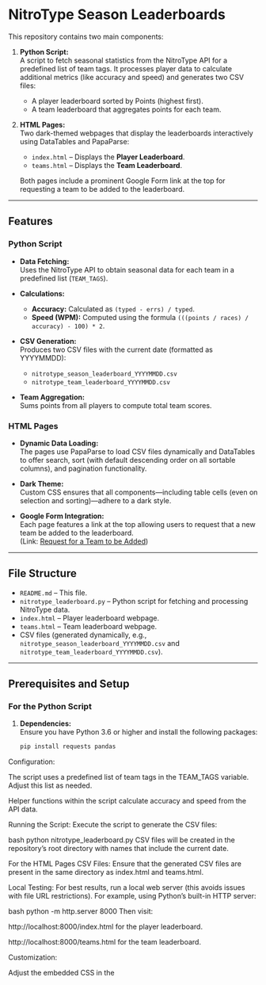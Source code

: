 # NitroType Season Leaderboards

This repository contains two main components:

1. **Python Script:**  
   A script to fetch seasonal statistics from the NitroType API for a predefined list of team tags. It processes player data to calculate additional metrics (like accuracy and speed) and generates two CSV files:
   - A player leaderboard sorted by Points (highest first).
   - A team leaderboard that aggregates points for each team.
   
2. **HTML Pages:**  
   Two dark-themed webpages that display the leaderboards interactively using DataTables and PapaParse:
   - `index.html` – Displays the **Player Leaderboard**.
   - `teams.html` – Displays the **Team Leaderboard**.
   
   Both pages include a prominent Google Form link at the top for requesting a team to be added to the leaderboard.

---

## Features

### Python Script

- **Data Fetching:**  
  Uses the NitroType API to obtain seasonal data for each team in a predefined list (`TEAM_TAGS`).

- **Calculations:**  
  - **Accuracy:** Calculated as `(typed - errs) / typed`.
  - **Speed (WPM):** Computed using the formula `(((points / races) / accuracy) - 100) * 2`.

- **CSV Generation:**  
  Produces two CSV files with the current date (formatted as YYYYMMDD):
  - `nitrotype_season_leaderboard_YYYYMMDD.csv`
  - `nitrotype_team_leaderboard_YYYYMMDD.csv`

- **Team Aggregation:**  
  Sums points from all players to compute total team scores.

### HTML Pages

- **Dynamic Data Loading:**  
  The pages use PapaParse to load CSV files dynamically and DataTables to offer search, sort (with default descending order on all sortable columns), and pagination functionality.

- **Dark Theme:**  
  Custom CSS ensures that all components—including table cells (even on selection and sorting)—adhere to a dark style.

- **Google Form Integration:**  
  Each page features a link at the top allowing users to request that a new team be added to the leaderboard.  
  (Link: [Request for a Team to be Added](https://docs.google.com/forms/d/e/1FAIpQLScn1hSm12gN-W-h3rrm6VpNa9lI_4u2yVuXGqTaEihU4yHc9A/viewform?usp=dialog))

---

## File Structure

- `README.md` – This file.
- `nitrotype_leaderboard.py` – Python script for fetching and processing NitroType data.
- `index.html` – Player leaderboard webpage.
- `teams.html` – Team leaderboard webpage.
- CSV files (generated dynamically, e.g., `nitrotype_season_leaderboard_YYYYMMDD.csv` and `nitrotype_team_leaderboard_YYYYMMDD.csv`).

---

## Prerequisites and Setup

### For the Python Script

1. **Dependencies:**  
   Ensure you have Python 3.6 or higher and install the following packages:
   ```bash
   pip install requests pandas
Configuration:

The script uses a predefined list of team tags in the TEAM_TAGS variable. Adjust this list as needed.

Helper functions within the script calculate accuracy and speed from the API data.

Running the Script: Execute the script to generate the CSV files:

bash
python nitrotype_leaderboard.py
CSV files will be created in the repository’s root directory with names that include the current date.

For the HTML Pages
CSV Files: Ensure that the generated CSV files are present in the same directory as index.html and teams.html.

Local Testing: For best results, run a local web server (this avoids issues with file URL restrictions). For example, using Python’s built-in HTTP server:

bash
python -m http.server 8000
Then visit:

http://localhost:8000/index.html for the player leaderboard.

http://localhost:8000/teams.html for the team leaderboard.

Customization:

Adjust the embedded CSS in the <style> sections of the HTML files to change the appearance (such as dark mode colors, fonts, etc.).

Modify the Google Form URL in the .request-link sections if you’re using a different form.

Customization Options
Team Tags and Data Calculations: Modify the TEAM_TAGS variable and helper functions (calculate_accuracy, calculate_speed) in nitrotype_leaderboard.py to suit changes in API structure or your data requirements.

HTML Styling and Features: Both HTML pages feature embedded CSS for dark mode styling. Adjust the styles or DataTables configuration (e.g., modifying the default sort order or appearance) according to your preferences.

Google Form: The Google Form link is placed at the top of each page. You can update this link at any time by modifying the URL in the corresponding HTML files.

Contributing
If you have ideas for improvements or additional features, please feel free to fork the repository and submit a pull request. For major changes, opening an issue first to discuss your ideas is appreciated.

License
This project is licensed under the MIT License.

Happy coding and racing!
